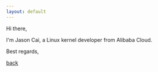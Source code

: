 ```yaml
---
layout: default
---
```


Hi there,

I'm Jason Cai, a Linux kernel developer from Alibaba Cloud.

Best regards,





[back](../)


